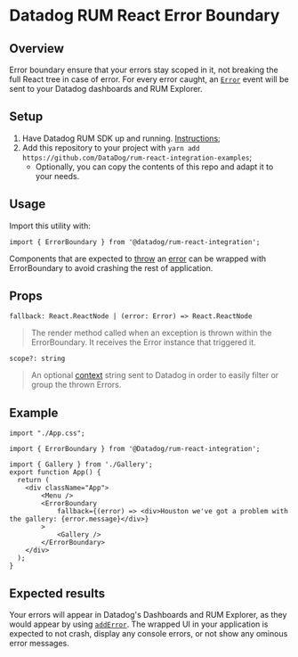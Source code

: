 # Datadog RUM React Error Boundary

## Overview

Error boundary ensure that your errors stay scoped in it, not breaking the full React tree in case of error. For every error caught, an [`Error`](https://docs.datadoghq.com/real_user_monitoring/#error-tracking-and-crash-reporting) event will be sent to your Datadog dashboards and RUM Explorer.

## Setup

1. Have Datadog RUM SDK up and running. [Instructions](https://github.com/DataDog/browser-sdk/blob/main/packages/rum/README.md);
2. Add this repository to your project with `yarn add https://github.com/DataDog/rum-react-integration-examples`;
   - Optionally, you can copy the contents of this repo and adapt it to your needs.

## Usage

Import this utility with:

```
import { ErrorBoundary } from '@datadog/rum-react-integration';
```

Components that are expected to [throw](https://developer.mozilla.org/en-US/docs/Web/JavaScript/Reference/Statements/throw) an [error](https://developer.mozilla.org/en-US/docs/Web/JavaScript/Reference/Global_Objects/Error) can be wrapped with ErrorBoundary to avoid crashing the rest of application.

## Props

`fallback: React.ReactNode | (error: Error) => React.ReactNode`

> The render method called when an exception is thrown within the ErrorBoundary. It receives the Error instance that triggered it.

`scope?: string`

> An optional [context](https://docs.datadoghq.com/real_user_monitoring/browser/collecting_browser_errors/?tab=npm#collect-errors-manually) string sent to Datadog in order to easily filter or group the thrown Errors.

## Example

```
import "./App.css";

import { ErrorBoundary } from '@Datadog/rum-react-integration';

import { Gallery } from './Gallery';
export function App() {
  return (
    <div className="App">
        <Menu />
        <ErrorBoundary
            fallback={(error) => <div>Houston we've got a problem with the gallery: {error.message}</div>}
        >
            <Gallery />
        </ErrorBoundary>
    </div>
  );
}
```

## Expected results

Your errors will appear in Datadog's Dashboards and RUM Explorer, as they would appear by using [`addError`](https://docs.datadoghq.com/real_user_monitoring/browser/collecting_browser_errors/?tab=npm#collect-errors-manually). The wrapped UI in your application is expected to not crash, display any console errors, or not show any ominous error messages.
